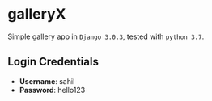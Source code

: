 # galleryX
 Simple gallery app in `Django 3.0.3`, tested with `python 3.7`.

## Login Credentials
* **Username**: sahil
* **Password**: hello123
